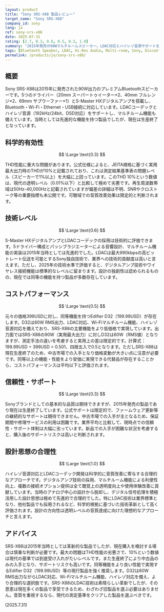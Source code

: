 ```yaml
---
layout: product
title: "Sony SRS-X88 製品レビュー"
target_name: "Sony SRS-X88"
company_id: sony
lang: ja
ref: sony-srs-x88
date: 2025-07-31
rating: [2.7, 0.3, 0.6, 0.5, 0.3, 1.0]
summary: "2015年発売の90Wマルチルームスピーカー。LDAC対応とハイレゾ音源サポートを特徴とするが、THD性能と現在の入手性に課題あり"
tags: [Bluetooth Speaker, LDAC, Hi-Res Audio, Multi-room, Sony, Discontinued]
permalink: /products/ja/sony-srs-x88/
---
```


## 概要

Sony SRS-X88は2015年に発売された90W出力のプレミアムBluetoothスピーカーです。5つのドライバー（20mm スーパートゥイーター×2、40mm フルレンジ×2、69mm サブウーファー×1）とS-Master HXデジタルアンプを搭載し、Bluetooth・Wi-Fi・Ethernet・USB接続に対応しています。LDACコーデックとハイレゾ音源（192kHz/24bit、DSD対応）をサポートし、マルチルーム機能も備えています。当時としては先進的な機能を持つ製品でしたが、現在は生産終了となっています。

## 科学的有効性

$$ \Large \text{0.3} $$

THD性能に重大な問題があります。公式仕様によると、JEITA規格に基づく実用最大出力時のTHDが10%と記載されており、これは測定結果基準表の問題レベル（スピーカーで1%以上）を大幅に上回っています。このTHD 10%という数値は、現代の透明レベル（0.01%以下）と比較して極めて劣悪です。再生周波数帯域は50Hz-40,000Hzと記載されていますが偏差の詳細は不明、SNRやクロストーク等の重要指標も未公開です。可聴域での音質改善効果は限定的と判断されます。

## 技術レベル

$$ \Large \text{0.6} $$

S-Master HXデジタルアンプとLDACコーデックの採用は技術的に評価できます。5ドライバー構成とパッシブラジエーターによる音響設計、マルチルーム機能の実装は2015年当時としては先進的でした。LDACは最大990kbpsの高ビットレート伝送を可能とするSony独自技術で、業界への技術的貢献度は高いと言えます。ただし、2025年の技術水準で評価すると、デジタルアンプ技術やワイヤレス接続機能は標準的なレベルに留まります。設計の独創性は認められるものの、現在では同等の機能を持つ製品が多数存在しています。

## コストパフォーマンス

$$ \Large \text{0.5} $$

元々の価格399USDに対し、同等機能を持つEdifier D32（199.99USD）が存在します。D32は60W RMS出力、LDAC対応、Wi-Fiマルチルーム機能、ハイレゾ音源対応を備えており、SRS-X88の主要機能をより低価格で実現しています。出力面ではSRS-X88の90W（実用最大出力）に対しD32は60W（RMS値）となりますが、測定手法の違いを考慮すると実用上の差は限定的です。計算式：199.99USD ÷ 399USD = 0.501、四捨五入で0.5となります。ただしSRS-X88は現在生産終了のため、中古市場での入手となり価格変動が大きい点に注意が必要です。同等以上の機能・性能をより安価に実現できる代替品が存在することから、コストパフォーマンスは平均以下と評価されます。

## 信頼性・サポート

$$ \Large \text{0.3} $$

Sonyブランドとしての基本的な品質は期待できますが、2015年発売の製品であり現在は生産終了しています。公式サポートは限定的で、ファームウェア更新等の継続的なサポートは期待できません。中古市場での入手が主となるため、保証期間や修理サービスの利用は困難です。業界平均と比較して、現時点での信頼性・サポート体制は大幅に劣っています。新品での入手が困難な状況を考慮すると、購入後のサポートリスクは高いと判断されます。

## 設計思想の合理性

$$ \Large \text{1.0} $$

ハイレゾ音源対応とLDACコーデック開発は科学的に音質改善に寄与する合理的なアプローチです。デジタルアンプ技術の採用、マルチルーム機能による利便性向上、複数の接続オプション提供は全て聴覚上の透明度向上や使用体験改善に貢献しています。当時のアナログ中心の設計から脱却し、デジタル信号処理を積極活用した設計思想は極めて先進的で合理的でした。特にLDAC技術は業界標準となり、他社製品でも採用されるなど、科学的根拠に基づいた技術革新として高く評価されます。設計の方向性は透明レベルの音質達成に向けた理想的なアプローチと言えます。

## アドバイス

SRS-X88は2015年当時としては革新的な製品でしたが、現在購入を検討する場合は慎重な判断が必要です。最大の問題はTHD性能の劣悪さで、10%という数値は現代の基準では到底受け入れがたいレベルです。また生産終了により中古品のみの入手となり、サポートリスクも高いです。同等機能をより良い性能で実現するEdifier D32（199.99USD）等の現行製品を強く推奨します。D32は60W RMS出力ながらLDAC対応、Wi-Fiマルチルーム機能、ハイレゾ対応を備え、より合理的な選択肢です。SRS-X88のLDAC技術は素晴らしい革新でしたが、その恩恵は現在多くの製品で享受できるため、わざわざ旧製品を選ぶ必要はありません。音質を重視するなら、現代の測定基準をクリアした製品を選ぶべきです。

(2025.7.31)
